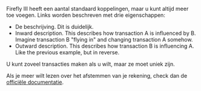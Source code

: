 Firefly III heeft een aantal standaard koppelingen, maar u kunt altijd meer toe voegen. Links worden beschreven met drie eigenschappen:

* De beschrijving. Dit is duidelijk.
* Inward description. This describes how transaction A is influenced by B. Imagine transaction B "flying in" and changing transaction A somehow.
* Outward description. This describes how transaction B is influencing A. Like the previous example, but in reverse.

U kunt zoveel transacties maken als u wilt, maar ze moet uniek zijn.

Als je meer wilt lezen over het afstemmen van je rekening, check dan de [officiële documentatie](https://firefly-iii.readthedocs.io/en/latest/advanced/links.html).